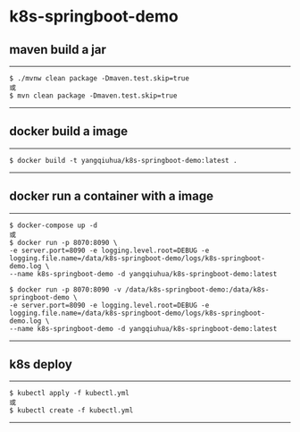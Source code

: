 # k8s-springboot-demo

## maven build a jar

----
	$ ./mvnw clean package -Dmaven.test.skip=true
	或
	$ mvn clean package -Dmaven.test.skip=true
----

## docker build a image

----
	$ docker build -t yangqiuhua/k8s-springboot-demo:latest .
----

## docker run a container with a image

----
    $ docker-compose up -d
    或
    $ docker run -p 8070:8090 \
    -e server.port=8090 -e logging.level.root=DEBUG -e logging.file.name=/data/k8s-springboot-demo/logs/k8s-springboot-demo.log \
    --name k8s-springboot-demo -d yangqiuhua/k8s-springboot-demo:latest
    
	$ docker run -p 8070:8090 -v /data/k8s-springboot-demo:/data/k8s-springboot-demo \
	-e server.port=8090 -e logging.level.root=DEBUG -e logging.file.name=/data/k8s-springboot-demo/logs/k8s-springboot-demo.log \
	--name k8s-springboot-demo -d yangqiuhua/k8s-springboot-demo:latest
----

## k8s deploy

----
    $ kubectl apply -f kubectl.yml
    或
	$ kubectl create -f kubectl.yml
----
